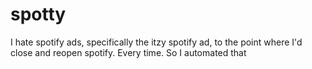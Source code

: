 # spotty
I hate spotify ads, specifically the itzy spotify ad, to the point where I'd close and reopen spotify. Every time. So I automated that
